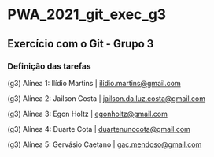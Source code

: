 # PWA_2021_git_exec_g3

## Exercício com o Git - Grupo 3

### Definição das tarefas

(g3) Alínea 1: Ilídio Martins | ilidio.martins@gmail.com

(g3) Alínea 2: Jailson Costa | jailson.da.luz.costa@gmail.com

(g3) Alínea 3: Egon Holtz | egonholtz@gmail.com

(g3) Alínea 4: Duarte Cota | duartenunocota@gmail.com

(g3) Alínea 5: Gervásio Caetano | gac.mendoso@gmail.com
